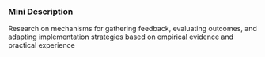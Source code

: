 ### Mini Description

Research on mechanisms for gathering feedback, evaluating outcomes, and adapting implementation strategies based on empirical evidence and practical experience
